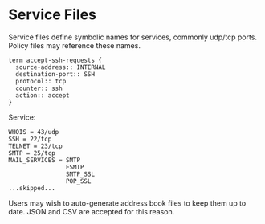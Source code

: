 # Service Files

Service files define symbolic names for services, commonly udp/tcp ports. Policy files may reference these names.

```
term accept-ssh-requests {
  source-address:: INTERNAL
  destination-port:: SSH
  protocol:: tcp
  counter:: ssh
  action:: accept
}
```

Service:

```
WHOIS = 43/udp
SSH = 22/tcp
TELNET = 23/tcp
SMTP = 25/tcp
MAIL_SERVICES = SMTP
                ESMTP
                SMTP_SSL
                POP_SSL
...skipped...
```

Users may wish to auto-generate address book files to keep them up to date. JSON and CSV are accepted for this reason.